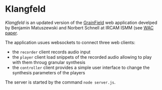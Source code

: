 # Klangfeld

*Klangfeld* is an updated version of the [GrainField](https://github.com/ircam-cosima/grainfield) web application develped by Benjamin Matuszewski and Norbert Schnell at IRCAM ISMM (see [WAC paper](https://hal.science/hal-01580467).

The application usues websockets to connect three web clients:
- the `recorder` client records audio input
- the `player` client load snippets of the recorded audio allowing to play with them throug granular synthesis
- the `controller` client provides a simple user interface to change the synthesis parameters of the players

The server is started by the command `node server.js`.
